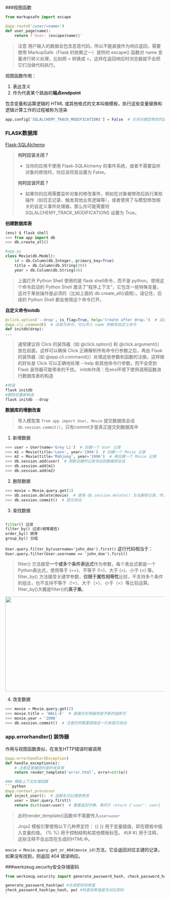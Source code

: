 ###视图函数
```python
from markupsafe import escape

@app.route('/user/<name>')
def user_page(name):
    return f'User: {escape(name)}'
```

> 注意 用户输入的数据会包含恶意代码，所以不能直接作为响应返回，需要使用 MarkupSafe（Flask 的依赖之一）提供的 escape() 函数对 name 变量进行转义处理，比如把 < 转换成 &lt;。这样在返回响应时浏览器就不会把它们当做代码执行。

视图函数作用：

1. 表达含义
2. 作为代表某个路由的**端点endpoint**

包含变量和运算逻辑的 HTML 或其他格式的文本叫做模板，执行这些变量替换和逻辑计算工作的过程被称为渲染

```python
app.config['SQLALCHEMY_TRACK_MODIFICATIONS'] = False  # 关闭对模型修改的监控
```
### FLASK数据库
[Flask-SQLAlchemy](https://read.helloflask.com/database/#_4)

> **何时应该关闭？**
> 
> - 当你的应用不使用 Flask-SQLAlchemy 的事件系统，或者不需要监听对象的修改时，你应该将其设置为 False。
> 
> **何时应该开启？**
> 
> - 如果你的应用需要监听对象的修改事件，例如在对象被修改后执行某些操作（如日志记录、触发其他业务逻辑等），或者使用了与模型修改相关的自定义事件处理器，那么你可能需要将 SQLALCHEMY_TRACK_MODIFICATIONS 设置为 True。

**创建数据库表**
```python
(env) $ flask shell
>>> from app import db
>>> db.create_all()

#app.py
class Movie(db.Model):
    id = db.Column(db.Integer, primary_key=True)
    title = db.Column(db.String(20))
    year = db.Column(db.String(4))
```
> 上面打开 Python Shell 使用的是 flask shell命令，而不是 python。使用这个命令启动的 Python Shell 激活了“程序上下文”，它包含一些特殊变量，这对于某些操作是必须的（比如上面的 db.create_all()调用）。请记住，后续的 Python Shell 都会使用这个命令打开。

**自定义命令initdb**

```python
@click.option('--drop', is_flag=True, help='Create after drop.')  # 设置选项
@app.cli.command()  # 注册为命令，可以传入 name 参数来自定义命令
def initdb(drop):
...
```
> 通常建议将 Click 的装饰器（如 @click.option() 和 @click.argument()）放在前面，这样可以确保 Click 正确解析所有命令行参数之后，再由 Flask 的装饰器（如 @app.cli.command()）处理这些参数和函数的注册。这样做的好处是 Click 可以正确地处理 --help 和其他命令行参数，而不会受到 Flask 装饰器可能带来的干扰。
initdb作用：在env环境下使用调用函数进行数据库表的构造
```python
#构造
flask initdb
#删除后重新构造
flask initdb --drop
```
**数据库的增删改查**

> 导入模型类 `from app import User, Movie`
提交数据库会话 `db.session.commit()`，只有commit才是真正提交到数据库中

1. 新增数据
```python
>>> user = User(name='Grey Li')  # 创建一个 User 记录
>>> m1 = Movie(title='Leon', year='1994')  # 创建一个 Movie 记录
>>> m2 = Movie(title='Mahjong', year='1996')  # 再创建一个 Movie 记录
>>> db.session.add(user)  # 把新创建的记录添加到数据库会话
>>> db.session.add(m1)
>>> db.session.add(m2)
```
2. 删除数据
```python
>>> movie = Movie.query.get(1)
>>> db.session.delete(movie)  # 使用 db.session.delete() 方法删除记录，传入模型实例
>>> db.session.commit()  # 提交改动
```
3. 查找数据
```python

filter() 过滤
filter_by() 过滤(相等属性)
order_by() 排序
group_by() 分组

```
`User.query.filter_by(username='john_doe').first()`
这行代码相当于：
`User.query.filter(User.username == 'john_doe').first()`
> filter() 方法接受**一个或多个条件表达式**作为参数，每个表达式都是一个Python表达式，使用等于 (==)、不等于 (!=)、大于 (>)、小于 (<) 等。
filter_by() 方法接受关键字参数，**仅限于属性相等性**比较，不支持多个条件的组合，也不支持不等于（!=）、大于（>）、小于（<）等比较运算。
filter_by()大概是filter()的**真子集**。

<img src="https://github.com/lqh-dlut/passion/assets/63030247/a8524c6d-8fca-450c-acf6-43ca337385da"  width="600" height="300">

4. 改变数据
```python
>>> movie = Movie.query.get(2)
>>> movie.title = 'WALL-E'  # 直接对实例属性赋予新的值即可
>>> movie.year = '2008'
>>> db.session.commit()  # 注意仍然需要调用这一行来提交改动
```

### app.errorhandler() 装饰器
作用与视图函数类似，在发生HTTP错误时被调用
```python
@app.errorhandler(Exception)
def handle_exception(e):
    # 注意这里捕获的是所有异常
    return render_template('error.html', error=str(e))

### 模板上下文处理函数
```python
@app.context_processor
def inject_user():  # 函数名可以随意修改
    user = User.query.first()
    return dict(user=user)  # 需要返回字典，等同于 return {'user': user}
```
> 此时render_template()函数中不需要传入`user=user`

> Jinja2 模板引擎使用以下几种界定符：
{{ }} 用于变量插值，即在模板中插入变量的值。
{% %} 用于控制结构和其他模板标签。
#{# #} 用于注释，这些注释不会出现在生成的HTML中。

`movie = Movie.query.get_or_404(movie_id)`方法，它会返回对应主键的记录，如果没有找到，则返回 404 错误响应。

###werkzeug.security安全存储密码
```python
from werkzeug.security import generate_password_hash, check_password_hash

generate_password_hash(pw) #生成密码哈希值
check_password_hash(pw_hash, pw) #检查哈希值是否对应密码
`

